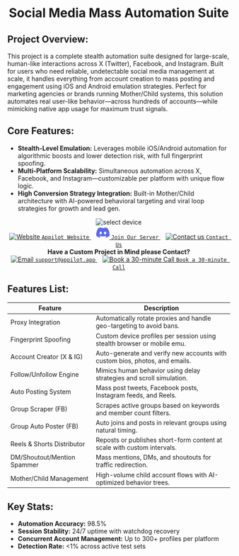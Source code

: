 <h1 align="center">Social Media Mass Automation Suite</h1>

## Project Overview:
This project is a complete stealth automation suite designed for large-scale, human-like interactions across X (Twitter), Facebook, and Instagram. Built for users who need reliable, undetectable social media management at scale, it handles everything from account creation to mass posting and engagement using iOS and Android emulation strategies. Perfect for marketing agencies or brands running Mother/Child systems, this solution automates real user-like behavior—across hundreds of accounts—while mimicking native app usage for maximum trust signals.


## Core Features:
- **Stealth-Level Emulation:** Leverages mobile iOS/Android automation for algorithmic boosts and lower detection risk, with full fingerprint spoofing.
- **Multi-Platform Scalability:** Simultaneous automation across X, Facebook, and Instagram—customizable per platform with unique flow logic.
- **High Conversion Strategy Integration:** Built-in Mother/Child architecture with AI-powered behavioral targeting and viral loop strategies for growth and lead gen.

<div align="center">
  <img
    src="https://github.com/user-attachments/assets/d200549d-7613-446f-a43b-19a4117ca360"
    alt="select device"
    width="600px"
  />
</div>


<div align="center">
  <a href="https://appilot.app/">
    <img
      alt="Website"
      width="25px"
      src="https://github.com/user-attachments/assets/8e5f3af3-b098-4c1d-980d-df9aebc680d0"
    />
    <code>Appilot Website</code>
  </a>
  &nbsp;&nbsp;
  <a href="https://discord.gg/3CZ5muJdF2">
    <img
      alt="Join Our Server"
      width="30px"
      src="https://github.com/Zeeshanahmad4/RealEstateMate-WhatsApp-Group-Management-Bot/blob/main/discord-icon-svgrepo-com.svg"
    />
    <code>Join Our Server</code>
  </a>
  &nbsp;&nbsp;
  <a href="https://t.me/devpilot1">
    <img
      alt="Contact us"
      width="30px"
      src="https://edent.github.io/SuperTinyIcons/images/svg/telegram.svg"
    />
    <code>Contact Us</code>
  </a>
</div>

<div align="center">
<strong> Have a Custom Project in Mind please Contact?</strong>

<div align="center">
  <a href="mailto:support@appilot.app">
  <img
    alt="Email"
    width="30px"
    src="https://github.com/user-attachments/assets/91c8d428-32b7-4be0-91fa-2e42c902b5b8"
  />
  <code>support@appilot.app</code>
</a>
  &nbsp;&nbsp;
  <a href="https://cal.com/app-pilot-m8i8oo/30min">
  <img
    alt="Book a 30-minute Call"
    width="30px"
    src="https://github.com/user-attachments/assets/cd3e5c7b-3e4e-4bb3-b242-bcc20ee78f13"
  />
  <code>Book a 30-minute Call</code>
</a>
<span>

<div align="left">

## Features List:
| Feature                     | Description                                                                 |
| --------------------------- | --------------------------------------------------------------------------- |
| Proxy Integration           | Automatically rotate proxies and handle geo-targeting to avoid bans.        |
| Fingerprint Spoofing        | Custom device profiles per session using stealth browser or mobile emu.     |
| Account Creator (X & IG)    | Auto-generate and verify new accounts with custom bios, photos, and emails. |
| Follow/Unfollow Engine      | Mimics human behavior using delay strategies and scroll simulation.         |
| Auto Posting System         | Mass post tweets, Facebook posts, Instagram feeds, and Reels.               |
| Group Scraper (FB)          | Scrapes active groups based on keywords and member count filters.           |
| Group Auto Poster (FB)      | Auto joins and posts in relevant groups using natural timing.               |
| Reels & Shorts Distributor  | Reposts or publishes short-form content at scale with custom intervals.     |
| DM/Shoutout/Mention Spammer | Mass mentions, DMs, and shoutouts for traffic redirection.                  |
| Mother/Child Management     | High-volume child account flows with AI-optimized behavior trees.           |


## Key Stats:
- **Automation Accuracy:** 98.5%
- **Session Stability:** 24/7 uptime with watchdog recovery
- **Concurrent Account Management:** Up to 300+ profiles per platform
- **Detection Rate:** <1% across active test sets

